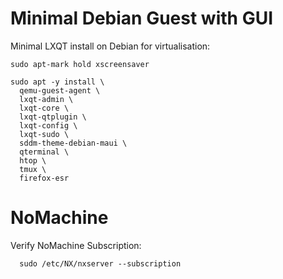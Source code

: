 # Minimal Debian Guest with GUI
Minimal LXQT install on Debian for virtualisation:

    sudo apt-mark hold xscreensaver

    sudo apt -y install \
      qemu-guest-agent \
      lxqt-admin \
      lxqt-core \
      lxqt-qtplugin \
      lxqt-config \
      lxqt-sudo \
      sddm-theme-debian-maui \
      qterminal \
      htop \
      tmux \
      firefox-esr
  
  # NoMachine
  Verify NoMachine Subscription:

      sudo /etc/NX/nxserver --subscription
